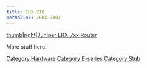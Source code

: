 ```yaml
---
title: ERX-710
permalink: /ERX-710/
---
```


[thumb|right|Juniper ERX-7xx Router](/Image:ERX700_Front.jpg "wikilink")

More stuff here.

[Category:Hardware](/Category:Hardware "wikilink") [Category:E-series](/Category:E-series "wikilink") [Category:Stub](/Category:Stub "wikilink")